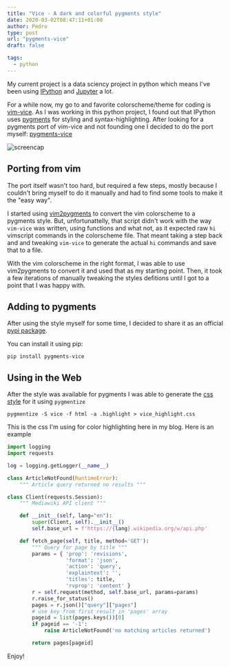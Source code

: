 ```yaml
---
title: "Vice - A dark and colorful pygments style"
date: 2020-03-02T08:47:11+01:00
author: Pedro
type: post
url: "pygments-vice"
draft: false

tags:
  - python
---
```


My current project is a data sciency project in python which means I've been using [IPython](https://ipython.org/) and [Jupyter](https://jupyter.org/) a lot.

For a while now, my go to and favorite colorscheme/theme for coding is [vim-vice](https://github.com/bcicen/vim-vice). As I was working in this python project, I found out that IPython uses [pygments](https://pygments.org/) for styling and syntax-highlighting. After looking for a pygments port of vim-vice and not founding one I decided to do the port myself: [pygments-vice](https://github.com/pedroreys/pygments-vice)

![screencap][screencap]

## Porting from vim

The port itself wasn't too hard, but required a few steps, mostly because I couldn't bring myself to do it manually and had to find some tools to make it the "easy way". 

I started using [vim2pygments](https://github.com/honza/vim2pygments) to convert the vim colorscheme to a pygments style. But, unfortunattelly, that script didn't work with the way `vim-vice` was written, using functions and what not, as it expected raw `hi` vimscript commands in the colorscheme file. That meant taking a step back and and tweaking `vim-vice` to generate the actual `hi` commands and save that to a file.


With the vim colorscheme in the right format, I was able to use vim2pygments to convert it and used that as my starting point. Then, it took a few iterations of manually tweaking the styles defitions until I got to a point that I was happy with.


## Adding to pygments

After using the style myself for some time, I decided to share it as an official [pypi package](https://test.pypi.org/project/pygments-vice).

You can install it using pip:

```
pip install pygments-vice
```

## Using in the Web

After the style was available for pygments I was able to generate the [css style](https://gist.github.com/pedroreys/e7055625de7db5a6782af23aee264e3c) for it using `pygmentize`

```shell {lineos=false}
pygmentize -S vice -f html -a .highlight > vice_highlight.css
```
This is the css I'm using for color highlighting here in my blog. Here is an example

```python
import logging
import requests

log = logging.getLogger(__name__)

class ArticleNotFound(RuntimeError):
    """ Article query returned no results """

class Client(requests.Session):
    """ Mediawiki API client """

    def __init__(self, lang="en"):
        super(Client, self).__init__()
        self.base_url = f'https://{lang}.wikipedia.org/w/api.php'

    def fetch_page(self, title, method='GET'):
        """ Query for page by title """
        params = { 'prop': 'revisions',
                   'format': 'json',
                   'action': 'query',
                   'explaintext': '',
                   'titles': title,
                   'rvprop': 'content' }
        r = self.request(method, self.base_url, params=params)
        r.raise_for_status()
        pages = r.json()["query"]["pages"]
        # use key from first result in 'pages' array
        pageid = list(pages.keys())[0]
        if pageid == '-1':
            raise ArticleNotFound('no matching articles returned')

        return pages[pageid]
```

Enjoy!


[screencap]: https://i.imgur.com/jt6TthK.png "vice"
